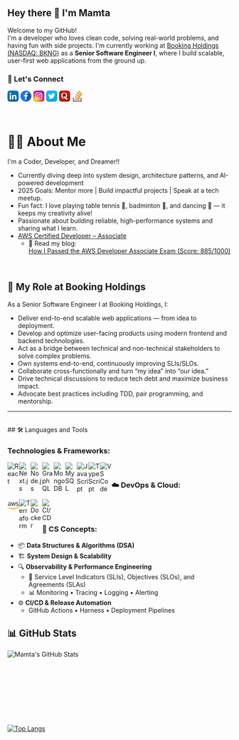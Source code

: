 ## Hey there 👋 I'm Mamta

Welcome to my GitHub!  
I'm a developer who loves clean code, solving real-world problems, and having fun with side projects. I'm currently working at [Booking Holdings (NASDAQ: BKNG)](https://www.bookingholdings.com/) as a **Senior Software Engineer I**, where I build scalable, user-first web applications from the ground up.


### 🔗 Let's Connect

[![LinkedIn](images/social/linkedin.png)](https://www.linkedin.com/in/mamta-kumari-01b1779b/)
[![Facebook](images/social/facebook.png)](https://m.facebook.com/mamta925)
[![Instagram](images/social/instagram.png)](https://www.instagram.com/mamta_rajput_08/)
[![Twitter](images/social/twitter.png)](https://twitter.com/mamta_rathore_)
[![Quora](images/social/quora.png)](https://www.quora.com/profile/Mamta-Rathore-11)
[![StackOverflow](images/social/stackoverflow.png)](https://stackoverflow.com/users/7561566/mamta)

<br />

# 👩‍💻 About Me
I'm a Coder, Developer, and Dreamer!!

- Currently diving deep into system design, architecture patterns, and AI-powered development
- 2025 Goals: Mentor more  | Build impactful projects | Speak at a tech meetup.
- Fun fact: I love playing table tennis 🏓, badminton 🏸, and dancing 💃 — it keeps my creativity alive!
- Passionate about building reliable, high-performance systems and sharing what I learn.
- [AWS Certified Developer – Associate](https://www.credly.com/badges/6f46c91f-9d5e-40d4-8f62-e9b2e98eb2b3) 
   -  📝 Read my blog:  
    [How I Passed the AWS Developer Associate Exam (Score: 885/1000)](https://medium.com/@mamtarathore/how-i-passed-the-aws-certified-developer-associate-exam-with-a-score-of-885-1000-59d2edbfc3bf)


<br />

## 💼 My Role at Booking Holdings

As a Senior Software Engineer I at Booking Holdings, I:

- Deliver end-to-end scalable web applications — from idea to deployment.
- Develop and optimize user-facing products using modern frontend and backend technologies.
- Act as a bridge between technical and non-technical stakeholders to solve complex problems.
- Own systems end-to-end, continuously improving SLIs/SLOs.
- Collaborate cross-functionally and turn “my idea” into “our idea.”
- Drive technical discussions to reduce tech debt and maximize business impact.
- Advocate best practices including TDD, pair programming, and mentorship.

---

<br />
## 🛠️ Languages and Tools

### Technologies & Frameworks:
<img align="left" alt="React" width="26px" src="https://cdn.jsdelivr.net/gh/devicons/devicon/icons/react/react-original.svg" />
<img align="left" alt="Next.js" width="26px" src="https://cdn.jsdelivr.net/gh/devicons/devicon/icons/nextjs/nextjs-original.svg" />
<img align="left" alt="Node.js" width="26px" src="https://cdn.jsdelivr.net/gh/devicons/devicon/icons/nodejs/nodejs-original.svg" />
<img align="left" alt="GraphQL" width="26px" src="https://cdn.jsdelivr.net/gh/devicons/devicon/icons/graphql/graphql-plain-wordmark.svg" />
<img align="left" alt="MongoDB" width="26px" src="https://cdn.jsdelivr.net/gh/devicons/devicon/icons/mongodb/mongodb-original.svg" />
<img align="left" alt="MySQL" width="26px" src="https://cdn.jsdelivr.net/gh/devicons/devicon/icons/mysql/mysql-original.svg" />
<img align="left" alt="JavaScript" width="26px" src="https://cdn.jsdelivr.net/gh/devicons/devicon/icons/javascript/javascript-original.svg" />
<img align="left" alt="TypeScript" width="26px" src="https://cdn.jsdelivr.net/gh/devicons/devicon/icons/typescript/typescript-original.svg" />
<img align="left" alt="VS Code" width="26px" src="https://cdn.jsdelivr.net/gh/devicons/devicon/icons/vscode/vscode-original.svg" />

<br />

### ☁️ DevOps & Cloud:
<img align="left" alt="AWS" width="26px" src="images/social/aws.svg" />
<img align="left" alt="Terraform" width="26px" src="https://cdn.jsdelivr.net/gh/devicons/devicon/icons/terraform/terraform-original.svg" />
<img align="left" alt="Docker" width="26px" src="https://cdn.jsdelivr.net/gh/devicons/devicon/icons/docker/docker-original.svg" />
<img align="left" alt="CI/CD" width="26px" src="https://cdn.jsdelivr.net/gh/devicons/devicon/icons/github/github-original.svg" />

<br /><br />

### 🧠 CS Concepts:
- 📦 **Data Structures & Algorithms (DSA)**  
- 🏗️ **System Design & Scalability**  
- 🔍 **Observability & Performance Engineering**
  - 🎯 Service Level Indicators (SLIs), Objectives (SLOs), and Agreements (SLAs)
  - 📊 Monitoring • Tracing • Logging • Alerting  
- ⚙️ **CI/CD & Release Automation**
  - GitHub Actions • Harness • Deployment Pipelines  


## 📊 GitHub Stats

<img align="left" alt="Mamta's GitHub Stats" src="https://github-readme-stats.vercel.app/api?username=mamta925&show_icons=true&hide_border=false&title_color=ff652f&icon_color=FFE400&bg_color=09131B&text_color=ffffff&border_color=0c1a25" />

<br /><br /><br /><br /><br /><br /><br /><br /><br />

[![Top Langs](https://github-readme-stats.vercel.app/api/top-langs/?username=mamta925&layout=compact&theme=dark)](https://github.com/mamta925)

